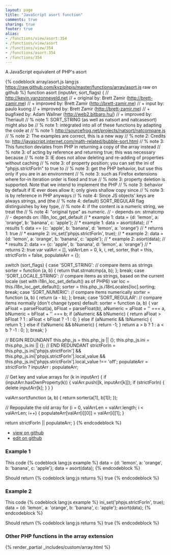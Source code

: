 ```yaml
---
layout: page
title: "JavaScript asort function"
comments: true
sharing: true
footer: true
alias:
- /functions/view/asort:354
- /functions/view/asort
- /functions/view/354
- /functions/asort:354
- /functions/354
---
```

<!-- Generated by Rakefile:build -->
A JavaScript equivalent of PHP's asort

{% codeblock array/asort.js lang:js https://raw.github.com/kvz/phpjs/master/functions/array/asort.js raw on github %}
function asort (inputArr, sort_flags) {
  // http://kevin.vanzonneveld.net
  // +   original by: Brett Zamir (http://brett-zamir.me)
  // +   improved by: Brett Zamir (http://brett-zamir.me)
  // +   input by: paulo kuong
  // +   improved by: Brett Zamir (http://brett-zamir.me)
  // +   bugfixed by: Adam Wallner (http://web2.bitbaro.hu/)
  // +   improved by: Theriault
  // %        note 1: SORT_STRING (as well as natsort and natcasesort) might also be
  // %        note 1: integrated into all of these functions by adapting the code at
  // %        note 1: http://sourcefrog.net/projects/natsort/natcompare.js
  // %        note 2: The examples are correct, this is a new way
  // %        note 2: Credits to: http://javascript.internet.com/math-related/bubble-sort.html
  // %        note 3: This function deviates from PHP in returning a copy of the array instead
  // %        note 3: of acting by reference and returning true; this was necessary because
  // %        note 3: IE does not allow deleting and re-adding of properties without caching
  // %        note 3: of property position; you can set the ini of "phpjs.strictForIn" to true to
  // %        note 3: get the PHP behavior, but use this only if you are in an environment
  // %        note 3: such as Firefox extensions where for-in iteration order is fixed and true
  // %        note 3: property deletion is supported. Note that we intend to implement the PHP
  // %        note 3: behavior by default if IE ever does allow it; only gives shallow copy since
  // %        note 3: is by reference in PHP anyways
  // %        note 4: Since JS objects' keys are always strings, and (the
  // %        note 4: default) SORT_REGULAR flag distinguishes by key type,
  // %        note 4: if the content is a numeric string, we treat the
  // %        note 4: "original type" as numeric.
  // -    depends on: strnatcmp
  // -    depends on: i18n_loc_get_default
  // *     example 1: data = {d: 'lemon', a: 'orange', b: 'banana', c: 'apple'};
  // *     example 1: data = asort(data);
  // *     results 1: data == {c: 'apple', b: 'banana', d: 'lemon', a: 'orange'}
  // *     returns 1: true
  // *     example 2: ini_set('phpjs.strictForIn', true);
  // *     example 2: data = {d: 'lemon', a: 'orange', b: 'banana', c: 'apple'};
  // *     example 2: asort(data);
  // *     results 2: data == {c: 'apple', b: 'banana', d: 'lemon', a: 'orange'}
  // *     returns 2: true
  var valArr = [], valArrLen = 0,
    k, i, ret, sorter, that = this,
    strictForIn = false,
    populateArr = {};

  switch (sort_flags) {
  case 'SORT_STRING':
    // compare items as strings
    sorter = function (a, b) {
      return that.strnatcmp(a, b);
    };
    break;
  case 'SORT_LOCALE_STRING':
    // compare items as strings, based on the current locale (set with i18n_loc_set_default() as of PHP6)
    var loc = this.i18n_loc_get_default();
    sorter = this.php_js.i18nLocales[loc].sorting;
    break;
  case 'SORT_NUMERIC':
    // compare items numerically
    sorter = function (a, b) {
      return (a - b);
    };
    break;
  case 'SORT_REGULAR':
    // compare items normally (don't change types)
  default:
    sorter = function (a, b) {
      var aFloat = parseFloat(a),
        bFloat = parseFloat(b),
        aNumeric = aFloat + '' === a,
        bNumeric = bFloat + '' === b;
      if (aNumeric && bNumeric) {
        return aFloat > bFloat ? 1 : aFloat < bFloat ? -1 : 0;
      } else if (aNumeric && !bNumeric) {
        return 1;
      } else if (!aNumeric && bNumeric) {
        return -1;
      }
      return a > b ? 1 : a < b ? -1 : 0;
    };
    break;
  }

  // BEGIN REDUNDANT
  this.php_js = this.php_js || {};
  this.php_js.ini = this.php_js.ini || {};
  // END REDUNDANT
  strictForIn = this.php_js.ini['phpjs.strictForIn'] && this.php_js.ini['phpjs.strictForIn'].local_value && this.php_js.ini['phpjs.strictForIn'].local_value !== 'off';
  populateArr = strictForIn ? inputArr : populateArr;

  // Get key and value arrays
  for (k in inputArr) {
    if (inputArr.hasOwnProperty(k)) {
      valArr.push([k, inputArr[k]]);
      if (strictForIn) {
        delete inputArr[k];
      }
    }
  }

  valArr.sort(function (a, b) {
    return sorter(a[1], b[1]);
  });

  // Repopulate the old array
  for (i = 0, valArrLen = valArr.length; i < valArrLen; i++) {
    populateArr[valArr[i][0]] = valArr[i][1];
  }

  return strictForIn || populateArr;
}
{% endcodeblock %}

 - [view on github](https://github.com/kvz/phpjs/blob/master/functions/array/asort.js)
 - [edit on github](https://github.com/kvz/phpjs/edit/master/functions/array/asort.js)

### Example 1
This code
{% codeblock lang:js example %}
data = {d: 'lemon', a: 'orange', b: 'banana', c: 'apple'};
data = asort(data);
{% endcodeblock %}

Should return
{% codeblock lang:js returns %}
true
{% endcodeblock %}

### Example 2
This code
{% codeblock lang:js example %}
ini_set('phpjs.strictForIn', true);
data = {d: 'lemon', a: 'orange', b: 'banana', c: 'apple'};
asort(data);
{% endcodeblock %}

Should return
{% codeblock lang:js returns %}
true
{% endcodeblock %}


### Other PHP functions in the array extension
{% render_partial _includes/custom/array.html %}
